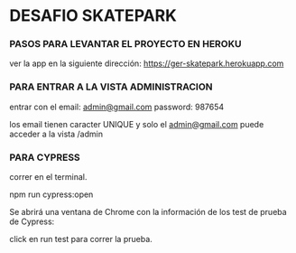 # DESAFIO SKATEPARK


### PASOS PARA LEVANTAR EL PROYECTO EN HEROKU



ver la app en la siguiente dirección: https://ger-skatepark.herokuapp.com

### PARA ENTRAR A LA VISTA ADMINISTRACION

entrar con el email: admin@gmail.com 
password: 987654

los email tienen caracter UNIQUE y solo el admin@gmail.com puede acceder a la vista /admin

### PARA CYPRESS

correr en el terminal.

npm run cypress:open

Se abrirá una ventana de Chrome con la información de los test de prueba de Cypress:

click en run test para correr la prueba.
